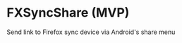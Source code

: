 <!-- ---------- Mascot ---------- -->
<div align="">
  <h1>FXSyncShare (MVP)</h1>
 </div>


<!-- ---------- Description ---------- -->
<div align="">

Send link to Firefox sync device via Android's share menu

</div>
